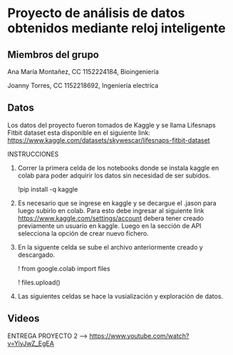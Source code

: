 # Proyecto de análisis de datos obtenidos mediante reloj inteligente
## Miembros del grupo
Ana María Montañez, CC 1152224184, Bioingeniería 

Joanny Torres, CC 1152218692, Ingeniería electríca

## Datos
Los datos del proyecto fueron tomados de Kaggle y se llama Lifesnaps Fitbit dataset esta disponible en el siguiente link: https://www.kaggle.com/datasets/skywescar/lifesnaps-fitbit-dataset

INSTRUCCIONES
1. Correr la primera celda de los notebooks donde se instala kaggle en colab para poder adquirir los datos sin necesidad de ser subidos.

    !pip install -q kaggle 
    
2. Es necesario que se ingrese en kaggle y se decargue el .jason para luego subirlo en colab. Para esto debe ingresar al siguiente link https://www.kaggle.com/settings/account debera tener creado previamente un usuario en kaggle. Luego en la sección de API selecciona la opción de crear nuevo fichero. 

3. En la siguente celda se sube el archivo anteriormente creado y descargado.

    ! from google.colab import files
    
    ! files.upload()

4. Las siguientes celdas se hace la vusialización y exploración de datos. 


## Videos
ENTREGA PROYECTO 2 --> https://www.youtube.com/watch?v=YiyJwZ_EgEA
